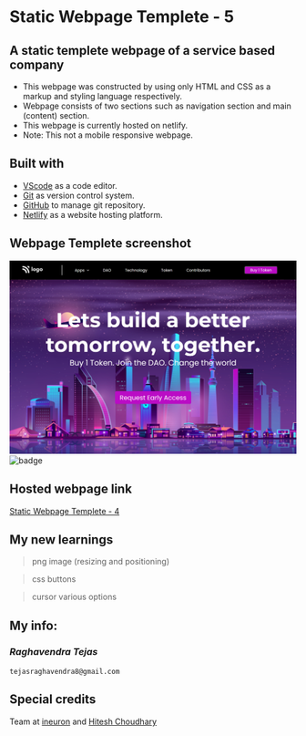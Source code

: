 # Static Webpage Templete - 5

## A static templete webpage of a service based company

- This webpage was constructed by using only HTML and CSS as a markup and styling language respectively.
- Webpage consists of two sections such as navigation section and main (content) section.
- This webpage is currently hosted on netlify.
- Note: This not a mobile responsive webpage.

## Built with

- [VScode](https://code.visualstudio.com/) as a code editor.
- [Git](https://git-scm.com/) as version control system.
- [GitHub](https://github.com/) to manage git repository.
- [Netlify](https://www.netlify.com/) as a website hosting platform.

## Webpage Templete screenshot

![Webpage templete](screenshot-1.png)
![badge](https://img.shields.io/badge/Time%20taken-1%20hour-green?style=for-the-badge)

## Hosted webpage link

[Static Webpage Templete - 4](https://static-webpage-templete-04.netlify.app/)

## My new learnings

> png image (resizing and positioning)

> css buttons

> cursor various options

## My info:

### _*Raghavendra Tejas*_

```shell
tejasraghavendra8@gmail.com
```

## Special credits

Team at [ineuron](https://ineuron.ai/) and [Hitesh Choudhary](https://github.com/hiteshchoudhary)
